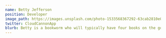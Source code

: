 ```yaml
---
name: Betty Jefferson
position: Developer
image_path: https://images.unsplash.com/photo-1533568367292-63cab2810e01?ixlib=rb-1.2.1&q=80&fm=jpg&crop=entropy&cs=tinysrgb&w=602&h=602&fit=crop&ixid=eyJhcHBfaWQiOjF9
twitter: CloudCannonApp
blurb: Betty is a bookworm who will typically have four books on the go.
---
```

